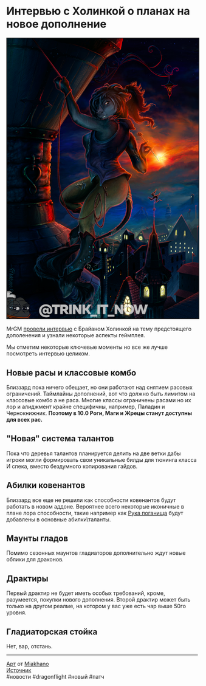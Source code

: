 # Интервью c Холинкой о планах на новое дополнение

<center>
<img src=https://raw.githubusercontent.com/MagicalCow/TrinkIT-News/main/Assets/WH326888/WH326888-1.png float=center border=2>
</center>


MrGM [провели интервью](https://www.twitch.tv/videos/1469429242?t=0h23m48s) с Брайаном Холинкой на тему предстоящего дополенения и узнали некоторые аспекты геймплея.

Мы отметим некоторые ключевые моменты но все же лучше посмотреть интервью целиком.  
  
## Новые расы и классовые комбо
Близзард пока ничего обещает, но они работают над снятием расовых ограничений. Таймлайны дополнений, вот что должно быть лимитом на классовые комбо а не раса. Многие классы ограничены расами но их лор и алиджмент крайне специфичны, например, Паладин и Чернокнижник. **Поэтому в 10.0 Роги, Маги и Жрецы станут доступны для всех рас.**
  
## "Новая" система талантов  
Пока что деревья талантов планируется делить на две ветки дабы игроки могли формировать свои уникальные билды для тюнинга класса И спека, вместо бездумного копирования гайдов.  
  
## Абилки ковенантов  
Близзард все еще не решили как способности ковенантов будут работать в новом аддоне. Вероятнее всего некоторые иконичные в плане лора способности, такие например как [Рука поганища](https://ru.wowhead.com/spell=315443) будут добавлены в основные абилки\таланты.  
  
## Маунты гладов  
Помимо сезонных маунтов гладиаторов дополнительно ждут новые облики для драконов.  
  
## Драктиры  
Первый драктир не будет иметь особых требований, кроме, разумеется, покупки нового дополнения. Второй драктир может быть только на другом реалме, на котором у вас уже есть чар выше 50го уровня.  
  
## Гладиаторская стойка  
Нет, вар, отстань.

---
[Арт](https://www.deviantart.com/miakhano/art/210872376) от [Miakhano](https://www.deviantart.com/miakhano/gallery)  
[Источник](https://www.wowhead.com/news/326888)  
#новости #dragonflight #новый #патч